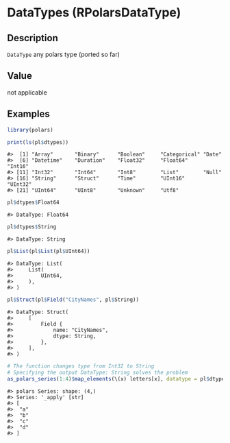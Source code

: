 

# DataTypes (RPolarsDataType)

## Description

<code>DataType</code> any polars type (ported so far)

## Value

not applicable

## Examples

``` r
library(polars)

print(ls(pl$dtypes))
```

    #>  [1] "Array"       "Binary"      "Boolean"     "Categorical" "Date"       
    #>  [6] "Datetime"    "Duration"    "Float32"     "Float64"     "Int16"      
    #> [11] "Int32"       "Int64"       "Int8"        "List"        "Null"       
    #> [16] "String"      "Struct"      "Time"        "UInt16"      "UInt32"     
    #> [21] "UInt64"      "UInt8"       "Unknown"     "Utf8"

``` r
pl$dtypes$Float64
```

    #> DataType: Float64

``` r
pl$dtypes$String
```

    #> DataType: String

``` r
pl$List(pl$List(pl$UInt64))
```

    #> DataType: List(
    #>     List(
    #>         UInt64,
    #>     ),
    #> )

``` r
pl$Struct(pl$Field("CityNames", pl$String))
```

    #> DataType: Struct(
    #>     [
    #>         Field {
    #>             name: "CityNames",
    #>             dtype: String,
    #>         },
    #>     ],
    #> )

``` r
# The function changes type from Int32 to String
# Specifying the output DataType: String solves the problem
as_polars_series(1:4)$map_elements(\(x) letters[x], datatype = pl$dtypes$String)
```

    #> polars Series: shape: (4,)
    #> Series: '_apply' [str]
    #> [
    #>  "a"
    #>  "b"
    #>  "c"
    #>  "d"
    #> ]
